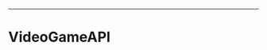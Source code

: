 --------------------------------------------------------------------------------------
# VideoGameAPI
